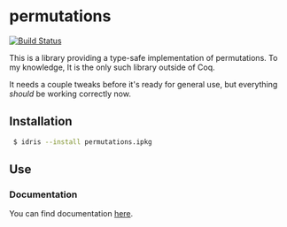 # permutations

[![Build Status](https://travis-ci.org/vmchale/permutations.svg?branch=master)](https://travis-ci.org/vmchale/permutations)

This is a library providing a type-safe implementation of permutations.
To my knowledge, It is the only such library outside of
Coq.

It needs a couple tweaks before it's ready for general use, but everything
*should* be working correctly now.

## Installation

```bash
 $ idris --install permutations.ipkg
```

## Use

### Documentation

You can find documentation
[here](https://vmchale.github.io/permutations/index.html).
